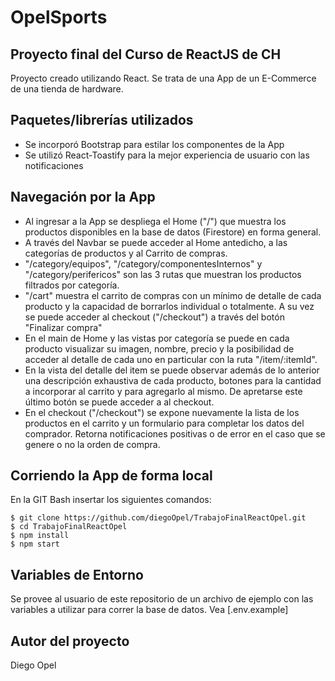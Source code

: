 # OpelSports
## Proyecto final del Curso de ReactJS de CH

Proyecto creado utilizando React. Se trata de una App de un E-Commerce de una tienda de hardware. 

## Paquetes/librerías utilizados 

- Se incorporó Bootstrap para estilar los componentes de la App
- Se utilizó React-Toastify para la mejor experiencia de usuario con las notificaciones

## Navegación por la App

- Al ingresar a la App se despliega el Home ("/") que muestra los productos disponibles en la base de datos (Firestore) en forma general.
- A través del Navbar se puede acceder al Home antedicho, a las categorías de productos y al Carrito de compras.
- "/category/equipos", "/category/componentesInternos" y "/category/perifericos" son las 3 rutas que muestran los productos filtrados por categoría.
- "/cart" muestra el carrito de compras con un mínimo de detalle de cada producto y la capacidad de borrarlos individual o totalmente. A su vez se puede acceder al checkout ("/checkout") a través del botón "Finalizar compra"
- En el main de Home y las vistas por categoría se puede en cada producto visualizar su imagen, nombre, precio y la posibilidad de acceder al detalle de cada uno en particular con la ruta "/item/:itemId".
- En la vista del detalle del item se puede observar además de lo anterior una descripción exhaustiva de cada producto, botones para la cantidad a incorporar al carrito y para agregarlo al mismo. De apretarse este último botón se puede acceder a al checkout.
- En el checkout ("/checkout") se expone nuevamente la lista de los productos en el carrito y un formulario para completar los datos del comprador. Retorna notificaciones positivas o de error en el caso que se genere o no la orden de compra.

## Corriendo la App de forma local
En la GIT Bash insertar los siguientes comandos:
```
$ git clone https://github.com/diegoOpel/TrabajoFinalReactOpel.git
$ cd TrabajoFinalReactOpel
$ npm install
$ npm start
```

## Variables de Entorno
Se provee al usuario de este repositorio de un archivo de ejemplo con las variables a utilizar para correr la base de datos. Vea [.env.example] 

## Autor del proyecto
Diego Opel